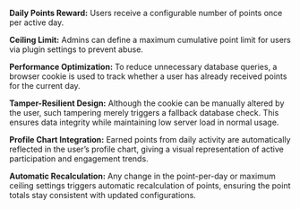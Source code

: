 **Daily Points Reward:** Users receive a configurable number of points once per active day.

**Ceiling Limit:** Admins can define a maximum cumulative point limit for users via plugin settings to prevent abuse.

**Performance Optimization:** To reduce unnecessary database queries, a browser cookie is used to track whether a user has already received points for the current day.

**Tamper-Resilient Design:** Although the cookie can be manually altered by the user, such tampering merely triggers a fallback database check. This ensures data integrity while maintaining low server load in normal usage.

**Profile Chart Integration:**
Earned points from daily activity are automatically reflected in the user’s profile chart, giving a visual representation of active participation and engagement trends.

**Automatic Recalculation:**
Any change in the point-per-day or maximum ceiling settings triggers automatic recalculation of points, ensuring the point totals stay consistent with updated configurations.



